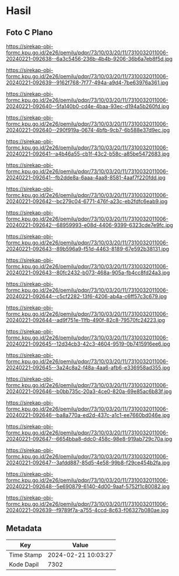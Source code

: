 # Hasil

## Foto C Plano

https://sirekap-obj-formc.kpu.go.id/2e26/pemilu/pdpr/73/10/03/20/11/7310032011006-20240221-092638--6a3c5456-236b-4b4b-9206-36b6a7eb8f5d.jpg

https://sirekap-obj-formc.kpu.go.id/2e26/pemilu/pdpr/73/10/03/20/11/7310032011006-20240221-092639--9162f768-7f77-494a-a9d4-7be63976a361.jpg

https://sirekap-obj-formc.kpu.go.id/2e26/pemilu/pdpr/73/10/03/20/11/7310032011006-20240221-092640--5fa140b0-cd4e-4baa-93ec-d194a5b260fd.jpg

https://sirekap-obj-formc.kpu.go.id/2e26/pemilu/pdpr/73/10/03/20/11/7310032011006-20240221-092640--290f919a-0674-4bfb-9cb7-6b588e37d9ec.jpg

https://sirekap-obj-formc.kpu.go.id/2e26/pemilu/pdpr/73/10/03/20/11/7310032011006-20240221-092641--a4b46a55-cb1f-43c2-b58c-a85be5472683.jpg

https://sirekap-obj-formc.kpu.go.id/2e26/pemilu/pdpr/73/10/03/20/11/7310032011006-20240221-092641--fb2dde8a-6aaa-4aa8-8581-4aaf7f220fdd.jpg

https://sirekap-obj-formc.kpu.go.id/2e26/pemilu/pdpr/73/10/03/20/11/7310032011006-20240221-092642--bc279c04-6771-476f-a23c-eb2fdfc6eab9.jpg

https://sirekap-obj-formc.kpu.go.id/2e26/pemilu/pdpr/73/10/03/20/11/7310032011006-20240221-092642--68959993-e08d-4406-9399-6323cde7e9fc.jpg

https://sirekap-obj-formc.kpu.go.id/2e26/pemilu/pdpr/73/10/03/20/11/7310032011006-20240221-092643--89b596a9-f51d-4463-8189-67e592b38131.jpg

https://sirekap-obj-formc.kpu.go.id/2e26/pemilu/pdpr/73/10/03/20/11/7310032011006-20240221-092643--80fc2432-b073-468a-905a-fb4cc8fd24a3.jpg

https://sirekap-obj-formc.kpu.go.id/2e26/pemilu/pdpr/73/10/03/20/11/7310032011006-20240221-092644--c5cf2282-13f6-4206-ab4a-c6ff57c3c679.jpg

https://sirekap-obj-formc.kpu.go.id/2e26/pemilu/pdpr/73/10/03/20/11/7310032011006-20240221-092644--ad9f751e-11fb-490f-82c8-79570fc24223.jpg

https://sirekap-obj-formc.kpu.go.id/2e26/pemilu/pdpr/73/10/03/20/11/7310032011006-20240221-092645--12d34cb3-42c3-4604-9519-0b7415916ee6.jpg

https://sirekap-obj-formc.kpu.go.id/2e26/pemilu/pdpr/73/10/03/20/11/7310032011006-20240221-092645--3a24c8a2-f48a-4aa6-afb6-e336958ad355.jpg

https://sirekap-obj-formc.kpu.go.id/2e26/pemilu/pdpr/73/10/03/20/11/7310032011006-20240221-092646--b0bb735c-20a3-4ce0-820a-69e85ac6b83f.jpg

https://sirekap-obj-formc.kpu.go.id/2e26/pemilu/pdpr/73/10/03/20/11/7310032011006-20240221-092646--ba8a770a-ed2d-437c-a1c1-ee7660bd046e.jpg

https://sirekap-obj-formc.kpu.go.id/2e26/pemilu/pdpr/73/10/03/20/11/7310032011006-20240221-092647--6654bba8-ddc0-458c-98e8-919ab729c70a.jpg

https://sirekap-obj-formc.kpu.go.id/2e26/pemilu/pdpr/73/10/03/20/11/7310032011006-20240221-092647--3afdd887-85d5-4e58-99b8-f29ce454b2fa.jpg

https://sirekap-obj-formc.kpu.go.id/2e26/pemilu/pdpr/73/10/03/20/11/7310032011006-20240221-092648--5e690879-6140-4d00-9aaf-5752f1c80082.jpg

https://sirekap-obj-formc.kpu.go.id/2e26/pemilu/pdpr/73/10/03/20/11/7310032011006-20240221-092639--f9789f7a-a755-4ccd-8c63-f06327b080ae.jpg


## Metadata

| Key        | Value               |
| ---------- | ------------------- |
| Time Stamp | 2024-02-21 10:03:27 |
| Kode Dapil | 7302                |



